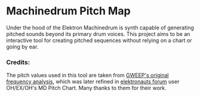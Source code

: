 # Machinedrum Pitch Map

Under the hood of the Elektron Machinedrum is synth capable of generating pitched sounds beyond its primary drum voices. This project aims to be an interactive tool for creating pitched sequences without relying on a chart or going by ear.


### Credits:
The pitch values used in this tool are taken from [GWEEP's original frequency analysis](http://gweep.net/~shifty/machinedrum/), which was later refined in [elektronauts forum](http://www.elektronauts.com/topics/view/8643/69758/page:1#69758) user OH/EX/OH's MD Pitch Chart. Many thanks to them for their work.

